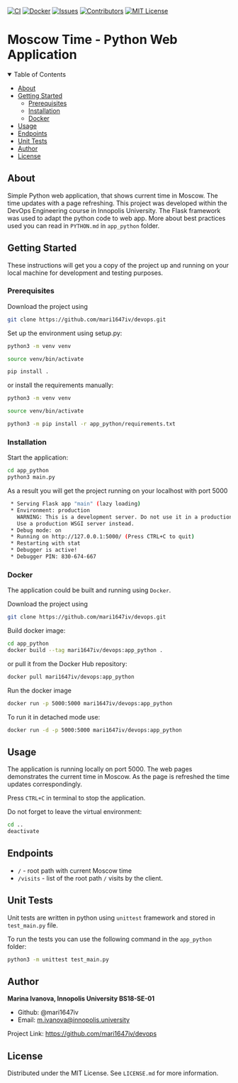 [![CI][workflow-shield]][workflow-url]
[![Docker][docker-shield]][docker-url]
[![Issues][issues-shield]][issues-url]
[![Contributors][contributors-shield]][contributors-url]
[![MIT License][license-shield]][license-url]

# Moscow Time - Python Web Application

<!-- TABLE OF CONTENTS -->
<details open="open">
  <summary>Table of Contents</summary>
  <ul>
    <li><a href="#about">About</a></li>
    <li>
      <a href="#getting_started">Getting Started</a>
      <ul>
        <li><a href="#prerequisites">Prerequisites</a></li>
        <li><a href="#installation">Installation</a></li>
        <li><a href="#docker">Docker</a></li>
      </ul>
    </li>
    <li><a href="#usage">Usage</a></li>
    <li><a href="#endpoints">Endpoints</a></li>
    <li><a href="#unit_tests">Unit Tests</a></li>
    <li><a href="#author">Author</a></li>
    <li><a href="#license">License</a></li>
  </ul>
</details>

## About <a name = "about"></a>

Simple Python web application, that shows current time in Moscow. The time updates with a page refreshing. This project was developed within the DevOps Engineering course in Innopolis University. The Flask framework was used to adapt the python code to web app. More about best practices used you can read in `PYTHON.md` in `app_python` folder.

## Getting Started <a name = "getting_started"></a>

These instructions will get you a copy of the project up and running on your local machine for development and testing purposes. <!--See [deployment](#deployment) for notes on how to deploy the project on a live system.-->

### Prerequisites <a name = "prerequisites"></a>

Download the project using

```bash
git clone https://github.com/mari1647iv/devops.git
```

Set up the environment using setup.py:

```bash
python3 -m venv venv

source venv/bin/activate

pip install .
```

or install the requirements manually:

```bash
python3 -m venv venv

source venv/bin/activate

python3 -m pip install -r app_python/requirements.txt
```

### Installation <a name = "installation"></a>

Start the application:

```bash
cd app_python
python3 main.py
```

As a result you will get the project running on your localhost with port 5000

```bash
 * Serving Flask app "main" (lazy loading)
 * Environment: production
   WARNING: This is a development server. Do not use it in a production deployment.
   Use a production WSGI server instead.
 * Debug mode: on
 * Running on http://127.0.0.1:5000/ (Press CTRL+C to quit)
 * Restarting with stat
 * Debugger is active!
 * Debugger PIN: 830-674-667
```

### Docker <a name = "docker"></a>

The application could be built and running using `Docker`.

Download the project using

```bash
git clone https://github.com/mari1647iv/devops.git
```

Build docker image:

```bash
cd app_python
docker build --tag mari1647iv/devops:app_python .
```

or pull it from the Docker Hub repository:

```bash
docker pull mari1647iv/devops:app_python
```

Run the docker image

```bash
docker run -p 5000:5000 mari1647iv/devops:app_python
```

To run it in detached mode use:

```bash
docker run -d -p 5000:5000 mari1647iv/devops:app_python
```

## Usage <a name = "usage"></a>

The application is running locally on port 5000. The web pages demonstrates the current time in Moscow. As the page is refreshed the time updates correspondingly.

Press `CTRL+C` in terminal to stop the application.

Do not forget to leave the virtual environment:

```bash
cd ..
deactivate
```

## Endpoints <a name = "endpoints"></a>

- `/` - root path with current Moscow time
- `/visits` - list of the root path `/` visits by the client.

## Unit Tests <a name = "unit_tests"></a>

Unit tests are written in python using `unittest` framework and stored in `test_main.py` file.

To run the tests you can use the following command in the `app_python` folder:

```bash
python3 -m unittest test_main.py
```

## Author <a name = "author"></a>

**Marina Ivanova, Innopolis University BS18-SE-01**

- Github: @mari1647iv
- Email: m.ivanova@innopolis.university

Project Link: https://github.com/mari1647iv/devops

## License <a name = "license"></a>

Distributed under the MIT License. See `LICENSE.md` for more information.

<!-- MARKDOWN LINKS & IMAGES -->
<!-- https://www.markdownguide.org/basic-syntax/#reference-style-links -->

[contributors-shield]: https://img.shields.io/github/contributors/mari1647iv/devops.svg?style=for-the-badge
[contributors-url]: https://github.com/mari1647iv/devops/graphs/contributors
[issues-shield]: https://img.shields.io/github/issues/mari1647iv/devops.svg?style=for-the-badge
[issues-url]: https://github.com/mari1647iv/devops/issues
[docker-shield]: https://img.shields.io/docker/image-size/mari1647iv/devops?sort=date&style=for-the-badge
[docker-url]: https://hub.docker.com/r/mari1647iv/devops/
[license-shield]: https://img.shields.io/github/license/mari1647iv/devops.svg?style=for-the-badge
[license-url]: https://github.com/mari1647iv/devops/blob/main/LICENSE.md
[workflow-shield]: https://img.shields.io/github/workflow/status/mari1647iv/devops/Python%20App%20Continuous%20Integration?style=for-the-badge
[workflow-url]: https://github.com/mari1647iv/devops/actions/workflows/app_python_CI.yml
